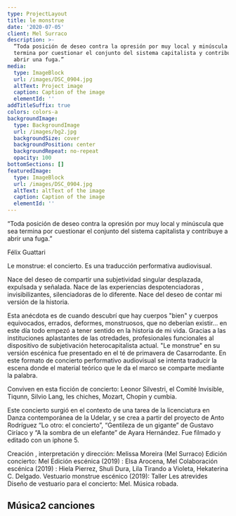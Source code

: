 ```yaml
---
type: ProjectLayout
title: le monstrue
date: '2020-07-05'
client: Mel Surraco
description: >-
  “Toda posición de deseo contra la opresión por muy local y minúscula que sea
  termina por cuestionar el conjunto del sistema capitalista y contribuye a
  abrir una fuga.”
media:
  type: ImageBlock
  url: /images/DSC_0904.jpg
  altText: Project image
  caption: Caption of the image
  elementId: ''
addTitleSuffix: true
colors: colors-a
backgroundImage:
  type: BackgroundImage
  url: /images/bg2.jpg
  backgroundSize: cover
  backgroundPosition: center
  backgroundRepeat: no-repeat
  opacity: 100
bottomSections: []
featuredImage:
  type: ImageBlock
  url: /images/DSC_0904.jpg
  altText: altText of the image
  caption: Caption of the image
  elementId: ''
---
```

“Toda posición de deseo contra la opresión por muy local y minúscula que sea termina por cuestionar el conjunto del sistema capitalista y contribuye a abrir una fuga.”

Félix Guattari

Le monstrue: el concierto. 
Es una traducción performativa audiovisual.

Nace del deseo de compartir una subjetividad singular desplazada, expulsada y señalada.
Nace de las experiencias despotenciadoras , invisibilizantes, silenciadoras de lo diferente.
Nace del deseo de contar mi versión de la historia. 

Esta anécdota es de cuando descubrí que hay cuerpos "bien" y cuerpos equivocados, errados, deformes, monstruosos, que no deberían existir… en este día todo empezó a tener sentido en la historia de mi vida. Gracias a las instituciones aplastantes de las otredades, profesionales funcionales al dispositivo de subjetivación heterocapitalista actual. 
"Le monstrue" en su versión escénica fue presentado en el té de primavera de Casarrodante.  En este formato de concierto performativo audiovisual se intenta traducir la escena donde el material teórico que le da el marco se comparte mediante la palabra.

Conviven en esta ficción de concierto: Leonor Silvestri, el Comité Invisible, Tiqunn, Silvio Lang, les chiches, Mozart, Chopin y cumbia. 

Este concierto surgió en el contexto de una tarea de la licenciatura en Danza contemporánea de la Udelar, y se crea a partir del proyecto de Anto Rodríguez “Lo otro: el concierto”, “Gentileza de un gigante” de Gustavo Ciríaco  y “A la sombra de un elefante” de Ayara Hernández. 
Fue filmado y editado con un iphone 5. 

Creación , interpretación y dirección: Melissa Moreira (Mel Surraco)
Edición concierto: Mel
Edición escénica (2019) : Elsa Arocena, Mel 
Colaboración escénica (2019) : Hiela Pierrez, Shuli Dura, Lila Tirando a Violeta, Hekaterina C. Delgado. 
Vestuario monstrue escénico (2019): Taller Les atrevides 
Diseño de vestuario para el concierto: Mel. 
Música robada.

## Música2 canciones



